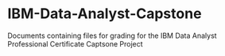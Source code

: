 # IBM-Data-Analyst-Capstone
Documents containing files for grading for the IBM Data Analyst Professional Certificate Captsone Project
